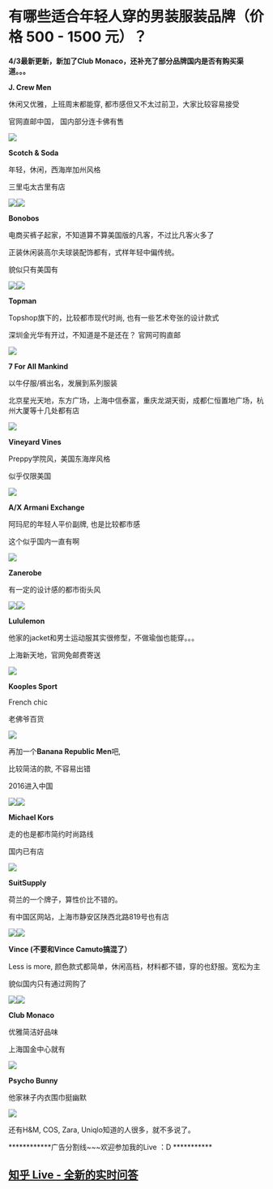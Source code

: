 # 有哪些适合年轻人穿的男装服装品牌（价格 500 - 1500 元）？

**4/3最新更新，新加了Club Monaco，还补充了部分品牌国内是否有购买渠道。。。**

**J. Crew Men**

休闲又优雅，上班周末都能穿, 都市感但又不太过前卫，大家比较容易接受

官网直邮中国， 国内部分连卡佛有售

![](https://pic2.zhimg.com/519a1d7919de2fe1ea779f780f24f4f5_b.jpg)

**Scotch & Soda**

年轻，休闲，西海岸加州风格

三里屯太古里有店

![](https://pic1.zhimg.com/54fb6116eee4c609eb6f36f8d78916d8_b.jpg)![](https://pic4.zhimg.com/c7caa8571561d732719bb5d4de3460bb_b.jpg)

**Bonobos**

电商买裤子起家，不知道算不算美国版的凡客，不过比凡客火多了

正装休闲装高尔夫球装配饰都有，式样年轻中偏传统。

貌似只有美国有

![](https://pic3.zhimg.com/cc53bb8f160b8987bc860c481b839846_b.jpg)![](https://pic3.zhimg.com/e7e27f74e76f22a72e5050fdbfbfbef2_b.jpg)

**Topman**

Topshop旗下的，比较都市现代时尚, 也有一些艺术夸张的设计款式

深圳金光华有开过，不知道是不是还在？ 官网可购直邮

![](https://pic4.zhimg.com/537b487ea0f09a1d5dbb4453409542ab_b.jpg)

**7 For All Mankind**

以牛仔服/裤出名，发展到系列服装

北京星光天地，东方广场，上海中信泰富，重庆龙湖天街，成都仁恒置地广场，杭州大厦等十几处都有店

![](https://pic3.zhimg.com/3874f53e76fdcb459190bb9456bcc20a_b.jpg)

**Vineyard Vines**

Preppy学院风，美国东海岸风格

似乎仅限美国

![](https://pic3.zhimg.com/4487370608c7c4585dd90b88ba9a7d22_b.jpg)

**A/X Armani Exchange**

阿玛尼的年轻人平价副牌, 也是比较都市感

这个似乎国内一直有啊

![](https://pic1.zhimg.com/b556900f0a156b8cb5762d6044a04e34_b.jpg)

**Zanerobe**

有一定的设计感的都市街头风

![](https://pic1.zhimg.com/b93782aa63d0f4a6e3f27926eb615ba4_b.jpg)![](https://pic1.zhimg.com/beb1b76330c59af0388291fb604522f4_b.jpg)

**Lululemon**

他家的jacket和男士运动服其实很修型，不做瑜伽也能穿。。。

上海新天地，官网免邮费寄送

![](https://pic4.zhimg.com/c5de99a7e4522f862d141e3c3be78b4b_b.jpg)

**Kooples Sport**

French chic

老佛爷百货

![](https://pic2.zhimg.com/09130bbccc5d0a3e3f675542aafd49cd_b.jpg)

再加一个**Banana Republic Men**吧,

比较简洁的款, 不容易出错

2016进入中国

![](https://pic4.zhimg.com/cd7b2f1f991c010ae9ef7e35778938df_b.jpg)![](https://pic4.zhimg.com/e0d836a1b032d7ca8176b820e9d6918f_b.jpg)

**Michael Kors**

走的也是都市简约时尚路线

国内已有店

![](https://pic1.zhimg.com/f5f017e8b64fc4070fb1fa6eabe5e6dc_b.jpg)

**SuitSupply**

荷兰的一个牌子，算性价比不错的。

有中国区网站，上海市静安区陕西北路819号也有店

![](https://pic2.zhimg.com/43c0a7ca9ed9f45a1693ff76b0215e29_b.jpg)![](https://pic4.zhimg.com/01fae940a7965395516c8faa90544883_b.jpg)

**Vince (不要和Vince Camuto搞混了）**

Less is more, 颜色款式都简单，休闲高档，材料都不错，穿的也舒服。宽松为主

貌似国内只有通过网购了

![](https://pic3.zhimg.com/b449c6b677f5963dfc6cafe6194d0eae_b.jpg)![](https://pic3.zhimg.com/2a2e70705d5eeec355f3ca071f361cee_b.jpg)

**Club Monaco**

优雅简洁好品味

上海国金中心就有

![](https://pic1.zhimg.com/86a05f4056e110d0a5c319290c140630_b.jpg)

**Psycho Bunny**

他家袜子内衣围巾挺幽默

![](https://pic2.zhimg.com/337cb3b37402927db40bed5ac6942c51_b.jpg)

还有H&M, COS, Zara, Uniqlo知道的人很多，就不多说了。

************广告分割线~~~欢迎参加我的Live ：D ***********

## **[知乎 Live - 全新的实时问答](https://www.zhihu.com/lives/users/5f91f208cb9e8d5d17702d6f168e58ae)**
